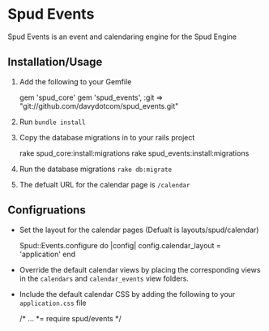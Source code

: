 Spud Events
===========

Spud Events is an event and calendaring engine for the Spud Engine

Installation/Usage
------------------

1. Add the following to your Gemfile

    gem 'spud_core'
    gem 'spud_events', :git => "git://github.com/davydotcom/spud_events.git"

2. Run ```bundle install```
3. Copy the database migrations in to your rails project

    rake spud_core:install:migrations
    rake spud_events:install:migrations

4. Run the database migrations ```rake db:migrate```
5. The defualt URL for the calendar page is ```/calendar```

Configruations
--------------

* Set the layout for the calendar pages (Defualt is layouts/spud/calendar)

    Spud::Events.configure do |config|
      config.calendar_layout = 'application'
    end
* Override the default calendar views by placing the corresponding views in the ```calendars``` and ```calendar_events``` view folders.
* Include the default calendar CSS by adding the following to your ```application.css``` file

    /*
    ...
    *= require spud/events
    */